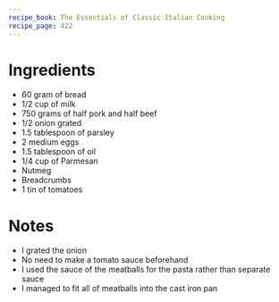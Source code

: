```yaml
---
recipe_book: The Essentials of Classic Italian Cooking
recipe_page: 422
---
```


# Ingredients

- 60 gram of bread
- 1/2 cup of milk
- 750 grams of half pork and half beef
- 1/2 onion grated
- 1.5 tablespoon of parsley
- 2 medium eggs
- 1.5 tablespoon of oil
- 1/4 cup of Parmesan
- Nutmeg
- Breadcrumbs
- 1 tin of tomatoes

# Notes

- I grated the onion
- No need to make a tomato sauce beforehand
- I used the sauce of the meatballs for the pasta rather than separate sauce
- I managed to fit all of meatballs into the cast iron pan